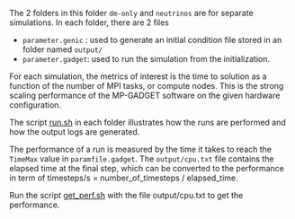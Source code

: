 The 2 folders in this folder `dm-only` and `neutrinos` are for separate simulations.
In each folder, there are 2 files
* `parameter.genic` : used to generate an initial condition file stored in an folder named `output/`
* `parameter.gadget`: used to run the simulation from the initialization. 

For each simulation, the metrics of interest is the time to solution
as a function of the number of MPI tasks, or compute nodes. This is the strong scaling
performance of the MP-GADGET software on the given hardware configuration.

The script [run.sh](run.sh) in each folder illustrates how the runs are performed and how the output logs are generated.

The performance of a run is measured by the time it takes to reach the `TimeMax` value in `paramfile.gadget`. The `output/cpu.txt` file contains the elapsed time at the final step, which can be converted
to the performance in term of timesteps/s = number_of_timesteps / elapsed_time.

Run the script [get_perf.sh](get_perf.sh) with the file output/cpu.txt to get the performance.
